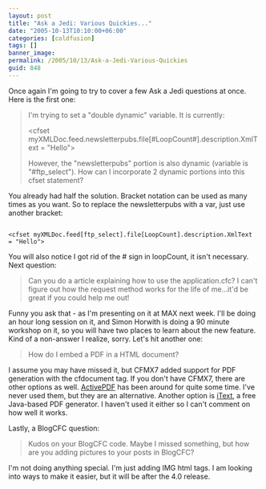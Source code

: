 ```yaml
---
layout: post
title: "Ask a Jedi: Various Quickies..."
date: "2005-10-13T10:10:00+06:00"
categories: [coldfusion]
tags: []
banner_image: 
permalink: /2005/10/13/Ask-a-Jedi-Various-Quickies
guid: 848
---
```


Once again I'm going to try to cover a few Ask a Jedi questions at once. Here is the first one:

<blockquote>
I'm trying to set a "double dynamic" variable. It is currently:

&lt;cfset myXMLDoc.feed.newsletterpubs.file[#LoopCount#].description.XmlText  = "Hello"&gt;

However, the "newsletterpubs" portion is also dynamic (variable is "#ftp_select"). How can I incorporate 2 dynamic portions into this cfset statement?
</blockquote>

You already had half the solution. Bracket notation can be used as many times as you want. So to replace the newsletterpubs with a var, just use another bracket:

<code>
&lt;cfset myXMLDoc.feed[ftp_select].file[LoopCount].description.XmlText  = "Hello"&gt;
</code>

You will also notice I got rid of the # sign in loopCount, it isn't necessary. Next question:

<blockquote>
Can you do a article explaining how to use the application.cfc? I can't figure out how the request method works for the life of me...it'd be great if you could help me out!
</blockquote>

Funny you ask that - as I'm presenting on it at MAX next week. I'll be doing an hour long session on it, and Simon Horwith is doing a 90 minute workshop on it, so you will have two places to learn about the new feature. Kind of a non-answer I realize, sorry. Let's hit another one:

<blockquote>
How do I embed a PDF in a HTML document?
</blockquote>

I assume you may have missed it, but CFMX7 added support for PDF generation with the cfdocument tag. If you don't have CFMX7, there are other options as well. <a href="http://www.activepdf.com/">ActivePDF</a> has been around for quite some time. I've never used them, but they are an alternative. Another option is <a href="http://www.lowagie.com/iText/">iText</a>, a free Java-based PDF generator. I haven't used it either so I can't comment on how well it works.

Lastly, a BlogCFC question:

<blockquote>
Kudos on your BlogCFC code.  Maybe I missed something, but how are you adding pictures to your posts in BlogCFC?
</blockquote>

I'm not doing anything special. I'm just adding IMG html tags. I am looking into ways to make it easier, but it will be after the 4.0 release.